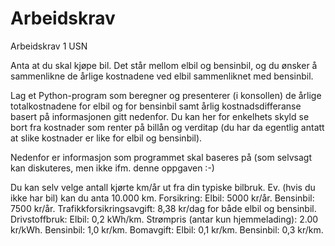 # Arbeidskrav
Arbeidskrav 1 USN

Anta at du skal kjøpe bil. Det står mellom elbil og bensinbil, og du ønsker å sammenlikne de årlige kostnadene ved elbil sammenliknet med bensinbil.

Lag et Python-program som beregner og presenterer (i konsollen) de årlige totalkostnadene for elbil og for bensinbil samt årlig kostnadsdifferanse basert på informasjonen gitt nedenfor. Du kan her for enkelhets skyld se bort fra kostnader som renter på billån og verditap (du har da egentlig antatt at slike kostnader er like for elbil og bensinbil).

Nedenfor er informasjon som programmet skal baseres på (som selvsagt kan diskuteres, men ikke ifm. denne oppgaven :-)

Du kan selv velge antall kjørte km/år ut fra din typiske bilbruk. Ev. (hvis du ikke har bil) kan du anta 10.000 km.
Forsikring: Elbil: 5000 kr/år. Bensinbil: 7500 kr/år.
Trafikkforsikringsavgift: 8,38 kr/dag for både elbil og bensinbil.
Drivstoffbruk: Elbil: 0,2 kWh/km. Strømpris (antar kun hjemmelading): 2.00 kr/kWh. Bensinbil: 1,0 kr/km.
Bomavgift: Elbil: 0,1 kr/km. Bensinbil: 0,3 kr/km.
